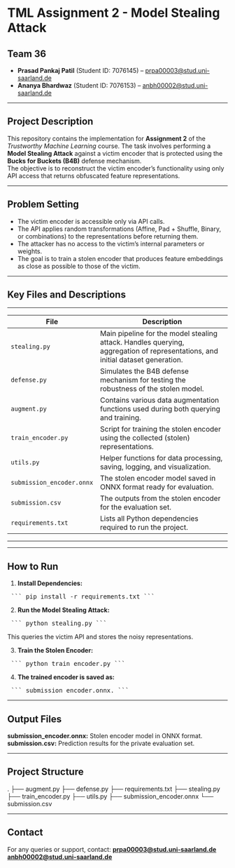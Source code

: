 # TML Assignment 2 - Model Stealing Attack

## Team 36

- **Prasad Pankaj Patil** (Student ID: 7076145) – prpa00003@stud.uni-saarland.de
- **Ananya Bhardwaz** (Student ID: 7076153) – anbh00002@stud.uni-saarland.de

---

## Project Description

This repository contains the implementation for **Assignment 2** of the *Trustworthy Machine Learning* course. The task involves performing a **Model Stealing Attack** against a victim encoder that is protected using the **Bucks for Buckets (B4B)** defense mechanism.  
The objective is to reconstruct the victim encoder’s functionality using only API access that returns obfuscated feature representations.

---

## Problem Setting

- The victim encoder is accessible only via API calls.
- The API applies random transformations (Affine, Pad + Shuffle, Binary, or combinations) to the representations before returning them.
- The attacker has no access to the victim’s internal parameters or weights.
- The goal is to train a stolen encoder that produces feature embeddings as close as possible to those of the victim.

---

## Key Files and Descriptions

------------------------------------------------------------------------------------------------------------------------------------------------------------------
| File                          | Description                                                                                                                    |
--------------------------------|---------------------------------------------------------------------------------------------------------------------------------
| `stealing.py`                 | Main pipeline for the model stealing attack. Handles querying, aggregation of representations, and initial dataset generation. |
| `defense.py`                  | Simulates the B4B defense mechanism for testing the robustness of the stolen model.                                            |
| `augment.py`                  | Contains various data augmentation functions used during both querying and training.                                           |
| `train_encoder.py`            | Script for training the stolen encoder using the collected (stolen) representations.                                           |
| `utils.py`                    | Helper functions for data processing, saving, logging, and visualization.                                                      |
| `submission_encoder.onnx`     | The stolen encoder model saved in ONNX format ready for evaluation.                                                            |
| `submission.csv`              | The outputs from the stolen encoder for the evaluation set.                                                                    |
| `requirements.txt`            | Lists all Python dependencies required to run the project.                                                                     |
------------------------------------------------------------------------------------------------------------------------------------------------------------------

---

## How to Run

1. **Install Dependencies:**
<pre lang="markdown"> ``` pip install -r requirements.txt ``` </pre>

2. **Run the Model Stealing Attack:**
<pre lang="markdown"> ``` python stealing.py ``` </pre>
This queries the victim API and stores the noisy representations.

3. **Train the Stolen Encoder:**
<pre lang="markdown"> ``` python train_encoder.py ``` </pre>

4. **The trained encoder is saved as:**
<pre lang="markdown"> ``` submission_encoder.onnx. ``` </pre>

---

## Output Files

**submission_encoder.onnx:** Stolen encoder model in ONNX format.
**submission.csv:** Prediction results for the private evaluation set.

---

## Project Structure

.
├── augment.py
├── defense.py
├── requirements.txt
├── stealing.py
├── train_encoder.py
├── utils.py
├── submission_encoder.onnx
└── submission.csv

---

## Contact

For any queries or support, contact:
**prpa00003@stud.uni-saarland.de**
**anbh00002@stud.uni-saarland.de**

